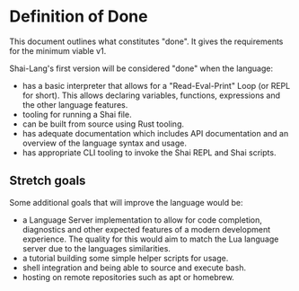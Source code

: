# Definition of Done

This document outlines what constitutes "done". It gives the requirements for the minimum viable v1.

Shai-Lang's first version will be considered "done" when the language:

- has a basic interpreter that allows for a "Read-Eval-Print" Loop (or REPL for short). This allows declaring variables, functions, expressions and the other language features.
- tooling for running a Shai file.
- can be built from source using Rust tooling. 
- has adequate documentation which includes API documentation and an overview of the language syntax and usage.
- has appropriate CLI tooling to invoke the Shai REPL and Shai scripts.

## Stretch goals

Some additional goals that will improve the language would be:

- a Language Server implementation to allow for code completion, diagnostics and other expected features of a modern development experience. The quality for this would aim to match the Lua language server due to the languages similarities.
- a tutorial building some simple helper scripts for usage.
- shell integration and being able to source and execute bash.
- hosting on remote repositories such as apt or homebrew.
